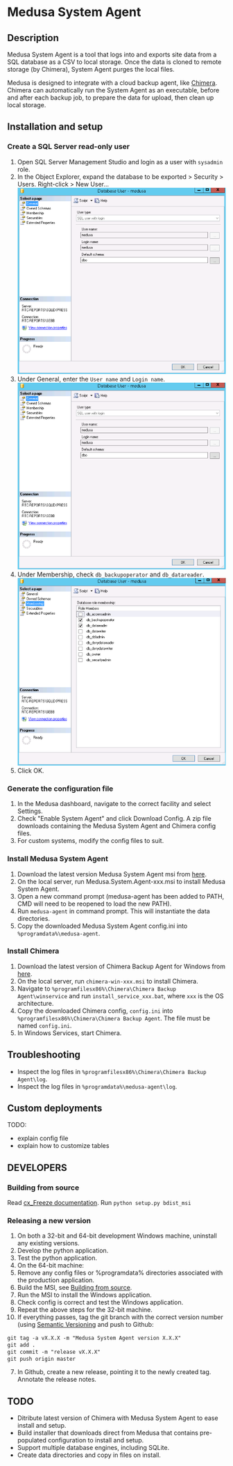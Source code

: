 # Medusa System Agent

## Description
Medusa System Agent is a tool that logs into and exports site data from a SQL database as a CSV to local storage. Once the data is cloned to remote storage (by Chimera), System Agent purges the local files.

Medusa is designed to integrate with a cloud backup agent, like [Chimera](https://github.com/clivetyphon/chimera-windows). Chimera can automatically run the System Agent as an executable, before and after each backup job, to prepare the data for upload, then clean up local storage.

## Installation and setup

### Create a SQL Server read-only user
1. Open SQL Server Management Studio and login as a user with `sysadmin` role.
2. In the Object Explorer, expand the database to be exported > Security > Users. Right-click > New User...
![New user...](img/ssms-newuser-general.png)
3. Under General, enter the `User name` and `Login name`.
![User - General](img/ssms-newuser-general.png)
4. Under Membership, check `db_backupoperator` and `db_datareader`.
![User - Membership](img/ssms-newuser-membership.png)
5. Click OK.

### Generate the configuration file
1. In the Medusa dashboard, navigate to the correct facility and select Settings.
2. Check "Enable System Agent" and click Download Config. A zip file downloads containing the Medusa System Agent and Chimera config files.
3. For custom systems, modify the config files to suit.

### Install Medusa System Agent
1. Download the latest version Medusa System Agent msi from [here](https://github.com/SEBA-Smart-Services/medusa-system-agent/releases).
2. On the local server, run Medusa.System.Agent-xxx.msi to install Medusa System Agent.
3. Open a new command prompt (medusa-agent has been added to PATH, CMD will need to be reopened to load the new PATH).
4. Run `medusa-agent` in command prompt. This will instantiate the data directories.
5. Copy the downloaded Medusa System Agent config.ini into `%programdata%\medusa-agent`.

### Install Chimera
1. Download the latest version of Chimera Backup Agent for Windows from [here](https://github.com/clivetyphon/chimera-windows/releases).
2. On the local server, run  `chimera-win-xxx.msi` to install Chimera.
3. Navigate to `%programfilesx86%\Chimera\Chimera Backup Agent\winservice` and run `install_service_xxx.bat`, where `xxx` is the OS architecture.
4. Copy the downloaded Chimera config, `config.ini` into `%programfilesx86%\Chimera\Chimera Backup Agent`. The file must be named `config.ini`.
5. In Windows Services, start Chimera.

## Troubleshooting
- Inspect the log files in `%programfilesx86%\Chimera\Chimera Backup Agent\log`.
- Inspect the log files in `%programdata%\medusa-agent\log`.

## Custom deployments
TODO:
- explain config file
- explain how to customize tables

## DEVELOPERS

### Building from source
Read [cx_Freeze documentation](https://cx-freeze.readthedocs.io/en/latest/).
Run `python setup.py bdist_msi`

### Releasing a new version
1. On both a 32-bit and 64-bit development Windows machine, uninstall any existing versions.
2. Develop the python application.
3. Test the python application.
4. On the 64-bit machine:
 1. Remove any config files or %programdata% directories associated with the production application.
 2. Build the MSI, see [Building from source](#building-from-source).
 3. Run the MSI to install the Windows application.
 4. Check config is correct and test the Windows application.
5. Repeat the above steps for the 32-bit machine.
6. If everything passes, tag the git branch with the correct version number (using [Semantic Versioning](http://semver.org/) and push to Github:

```
git tag -a vX.X.X -m "Medusa System Agent version X.X.X"
git add .
git commit -m "release vX.X.X"
git push origin master
```

7. In Github, create a new release, pointing it to the newly created tag. Annotate the release notes.

## TODO
- Ditribute latest version of Chimera with Medusa System Agent to ease install and setup.
- Build installer that downloads direct from Medusa that contains pre-populated configuration to install and setup.
- Support multiple database engines, including SQLite.
- Create data directories and copy in files on install.

